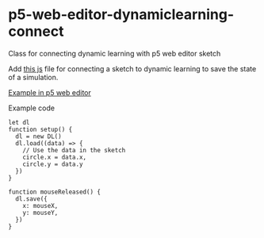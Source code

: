 # p5-web-editor-dynamiclearning-connect

Class for connecting dynamic learning with p5 web editor sketch

Add [this js](https://github.com/dynamic-learning/p5-web-editor-dynamiclearning-connect/blob/master/dl.js) file for connecting a sketch to dynamic learning to save the state of a simulation.

[Example in p5 web editor](https://editor.p5js.org/jithunni.ks/sketches/ILVUh3j4p)

Example code
```
let dl
function setup() {
  dl = new DL()
  dl.load((data) => {
    // Use the data in the sketch
    circle.x = data.x,
    circle.y = data.y
  })
}

function mouseReleased() {
  dl.save({
    x: mouseX,
    y: mouseY,
  })
}

```
